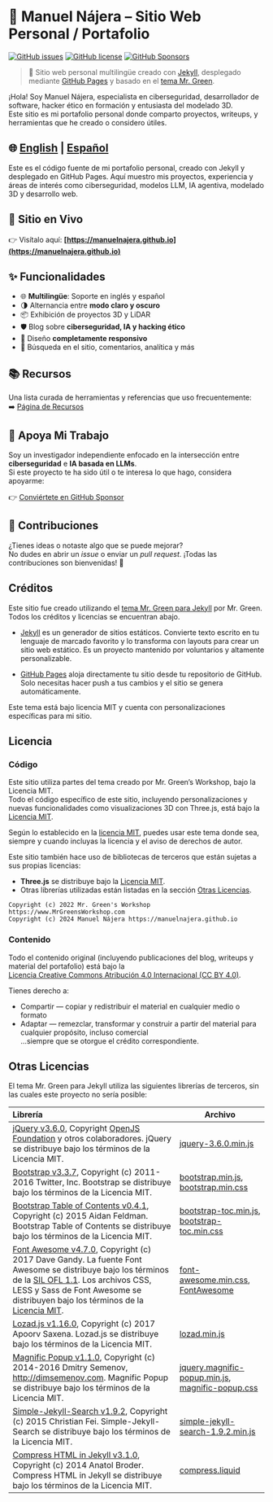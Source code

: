 # 🧠 Manuel Nájera – Sitio Web Personal / Portafolio

[![GitHub issues](https://img.shields.io/github/issues/manuelnajera/manuelnajera.github.io)](https://github.com/manuelnajera/manuelnajera.github.io/issues)
[![GitHub license](https://img.shields.io/github/license/manuelnajera/manuelnajera.github.io)](https://github.com/manuelnajera/manuelnajera.github.io/blob/main/LICENSE.txt)
[![GitHub Sponsors](https://shields.io/badge/Github%20Sponsors-Apóyame-blue?logo=GitHub+Sponsors)](https://github.com/sponsors/manuelnajera "Apóyame en GitHub Sponsors")

> 🚀 Sitio web personal multilingüe creado con [Jekyll](https://jekyllrb.com/), desplegado mediante [GitHub Pages](https://pages.github.com/) y basado en el [tema Mr. Green](https://github.com/MrGreensWorkshop/MrGreen-JekyllTheme).

¡Hola! Soy Manuel Nájera, especialista en ciberseguridad, desarrollador de software, hacker ético en formación y entusiasta del modelado 3D.  
Este sitio es mi portafolio personal donde comparto proyectos, writeups, y herramientas que he creado o considero útiles.

🌐 [English](https://github.com/manuelnajera/manuelnajera.github.io/blob/main/README.md#readme) | [Español](#readme)
---

<!-- outline-start -->
Este es el código fuente de mi portafolio personal, creado con Jekyll y desplegado en GitHub Pages. Aquí muestro mis proyectos, experiencia y áreas de interés como ciberseguridad, modelos LLM, IA agentiva, modelado 3D y desarrollo web.

## 🔗 Sitio en Vivo

👉 Visítalo aquí: **[https://manuelnajera.github.io](https://manuelnajera.github.io)**

<!-- outline-end -->

## ✨ Funcionalidades

- 🌐 **Multilingüe**: Soporte en inglés y español
- 🌗 Alternancia entre **modo claro y oscuro**
- 📦 Exhibición de proyectos 3D y LiDAR
- 🛡️ Blog sobre **ciberseguridad, IA y hacking ético**
- 📱 Diseño **completamente responsivo**
- 🔎 Búsqueda en el sitio, comentarios, analítica y más

## 📚 Recursos

Una lista curada de herramientas y referencias que uso frecuentemente:  
➡️ [Página de Recursos](https://manuelnajera.github.io/tabs/resources.html)

## 💖 Apoya Mi Trabajo

Soy un investigador independiente enfocado en la intersección entre **ciberseguridad** e **IA basada en LLMs**.  
Si este proyecto te ha sido útil o te interesa lo que hago, considera apoyarme:

👉 [Conviértete en GitHub Sponsor](https://github.com/sponsors/manuelnajera)

## 🤝 Contribuciones

¿Tienes ideas o notaste algo que se puede mejorar?  
No dudes en abrir un *issue* o enviar un *pull request*. ¡Todas las contribuciones son bienvenidas! 🙌

## Créditos
Este sitio fue creado utilizando el [tema Mr. Green para Jekyll](https://github.com/MrGreensWorkshop/MrGreen-JekyllTheme) por Mr. Green. Todos los créditos y licencias se encuentran abajo.

- [Jekyll](https://jekyllrb.com/) es un generador de sitios estáticos. Convierte texto escrito en tu lenguaje de marcado favorito y lo transforma con layouts para crear un sitio web estático. Es un proyecto mantenido por voluntarios y altamente personalizable.

- [GitHub Pages](https://pages.github.com/) aloja directamente tu sitio desde tu repositorio de GitHub. Solo necesitas hacer push a tus cambios y el sitio se genera automáticamente.

Este tema está bajo licencia MIT y cuenta con personalizaciones específicas para mi sitio.

## Licencia

### Código

Este sitio utiliza partes del tema creado por Mr. Green’s Workshop, bajo la Licencia MIT.  
Todo el código específico de este sitio, incluyendo personalizaciones y nuevas funcionalidades como visualizaciones 3D con Three.js, está bajo la [Licencia MIT](https://opensource.org/licenses/MIT).

Según lo establecido en la [licencia MIT](https://github.com/manuelnajera/manuelnajera.github.io/blob/main/LICENSE.txt), puedes usar este tema donde sea, siempre y cuando incluyas la licencia y el aviso de derechos de autor.

Este sitio también hace uso de bibliotecas de terceros que están sujetas a sus propias licencias:

- **Three.js** se distribuye bajo la [Licencia MIT](https://github.com/mrdoob/three.js/blob/dev/LICENSE).
- Otras librerías utilizadas están listadas en la sección [Otras Licencias](#otras-licencias).

`Copyright (c) 2022 Mr. Green's Workshop https://www.MrGreensWorkshop.com`  
`Copyright (c) 2024 Manuel Nájera https://manuelnajera.github.io`

### Contenido

Todo el contenido original (incluyendo publicaciones del blog, writeups y material del portafolio) está bajo la  
[Licencia Creative Commons Atribución 4.0 Internacional (CC BY 4.0)](https://creativecommons.org/licenses/by/4.0/).

Tienes derecho a:
- Compartir — copiar y redistribuir el material en cualquier medio o formato
- Adaptar — remezclar, transformar y construir a partir del material para cualquier propósito, incluso comercial  
...siempre que se otorgue el crédito correspondiente.

## Otras Licencias

El tema Mr. Green para Jekyll utiliza las siguientes librerías de terceros, sin las cuales este proyecto no sería posible:

| Librería | Archivo |
| :----------------------------------- | ---- |
| [jQuery v3.6.0](https://github.com/jquery/jquery/tree/3.6.0), Copyright [OpenJS Foundation](https://openjsf.org) y otros colaboradores. jQuery se distribuye bajo los términos de la Licencia MIT. | [jquery-3.6.0.min.js](https://github.com/MrGreensWorkshop/MrGreen-JekyllTheme/blob/main/assets/js/jquery-3.6.0.min.js) |
| [Bootstrap v3.3.7](https://github.com/twbs/bootstrap/tree/v3.3.7), Copyright (c) 2011-2016 Twitter, Inc. Bootstrap se distribuye bajo los términos de la Licencia MIT. | [bootstrap.min.js](https://github.com/MrGreensWorkshop/MrGreen-JekyllTheme/blob/main/assets/js/bootstrap.min.js), [bootstrap.min.css](assets/css/bootstrap.min.css) |
| [Bootstrap Table of Contents v0.4.1](https://github.com/afeld/bootstrap-toc/tree/v0.4.1), Copyright (c) 2015 Aidan Feldman. Bootstrap Table of Contents se distribuye bajo los términos de la Licencia MIT. | [bootstrap-toc.min.js](https://github.com/MrGreensWorkshop/MrGreen-JekyllTheme/blob/main/assets/js/bootstrap-toc.min.js), [bootstrap-toc.min.css](assets/css/bootstrap-toc.min.css) |
| [Font Awesome v4.7.0](https://github.com/FortAwesome/Font-Awesome/tree/v4.7.0), Copyright (c) 2017 Dave Gandy. La fuente Font Awesome se distribuye bajo los términos de la [SIL OFL 1.1](http://scripts.sil.org/OFL). Los archivos CSS, LESS y Sass de Font Awesome se distribuyen bajo los términos de la [Licencia MIT](https://opensource.org/licenses/mit-license.html). | [font-awesome.min.css](https://github.com/MrGreensWorkshop/MrGreen-JekyllTheme/blob/main/assets/css/font-awesome.min.css), [FontAwesome](https://github.com/MrGreensWorkshop/MrGreen-JekyllTheme/blob/main/assets/fonts/) |
| [Lozad.js v1.16.0](https://github.com/ApoorvSaxena/lozad.js/tree/v1.16.0), Copyright (c) 2017 Apoorv Saxena. Lozad.js se distribuye bajo los términos de la Licencia MIT. | [lozad.min.js](https://github.com/MrGreensWorkshop/MrGreen-JekyllTheme/blob/main/assets/js/lozad.min.js) |
| [Magnific Popup v1.1.0](https://github.com/dimsemenov/Magnific-Popup/tree/1.1.0), Copyright (c) 2014-2016 Dmitry Semenov, http://dimsemenov.com. Magnific Popup se distribuye bajo los términos de la Licencia MIT. | [jquery.magnific-popup.min.js](https://github.com/MrGreensWorkshop/MrGreen-JekyllTheme/blob/main/assets/js/jquery.magnific-popup.min.js), [magnific-popup.css](assets/css/magnific-popup.css) |
| [Simple-Jekyll-Search v1.9.2](https://github.com/christian-fei/Simple-Jekyll-Search/tree/v1.9.2), Copyright (c) 2015 Christian Fei. Simple-Jekyll-Search se distribuye bajo los términos de la Licencia MIT. | [simple-jekyll-search-1.9.2.min.js](https://github.com/MrGreensWorkshop/MrGreen-JekyllTheme/blob/main/assets/js/simple-jekyll-search-1.9.2.min.js) |
| [Compress HTML in Jekyll v3.1.0](https://github.com/penibelst/jekyll-compress-html/tree/v3.1.0), Copyright (c) 2014 Anatol Broder. Compress HTML in Jekyll se distribuye bajo los términos de la Licencia MIT. | [compress.liquid](https://github.com/MrGreensWorkshop/MrGreen-JekyllTheme/blob/main/_layouts/util/compress.liquid) |
